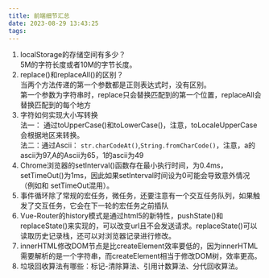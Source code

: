 ```yaml
---
title: 前端细节汇总
date: 2023-08-29 13:43:25
tags:
---
```


1. localStorage的存储空间有多少？  
5M的字符长度或者10M的字节长度。
2. replace()和replaceAll()的区别？  
当两个方法传递的第一个参数都是正则表达式时，没有区别。  
第一个参数为字符串时，replace只会替换匹配到的第一个位置，replaceAll会替换匹配到的每个地方
3. 字符如何实现大小写转换  
法一： 通过toUpperCase()和toLowerCase()，注意，toLocaleUpperCase会根据地区来转换。  
法二：通过Ascii： `str.charCodeAt()`,`String.fromCharCode()`，注意，a的ascii为97,A的Ascii为65，1的ascii为49
4. Chrome浏览器的setInterval()函数存在最小执行时间，为0.4ms，setTimeOut()为1ms，因此如果setInterval时间设为0可能会导致意外情况（例如和
   setTimeOut混用）。
5. 事件循环除了常规的宏任务，微任务，还要注意有一个交互任务队列，如果触发了交互任务，它会在下一轮的宏任务之前插队
6. Vue-Router的history模式是通过html5的新特性，pushState()和replaceState()来实现的，可以改变url且不会发送请求。replaceState()可以读取历史记录栈，还可以对浏览器记录进行修改。
7. innerHTML修改DOM节点是比createElement效率要低的，因为innerHTML需要解析的是一个字符串，而createElement相当于修改DOM树，效率更高。
8. 垃圾回收算法有哪些：标记-清除算法、引用计数算法、分代回收算法。